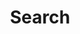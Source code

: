 ---
title: "Search" # in any language you want
layout: "search" # is necessary
url: "/search"
description: "Search for posts on Stone's Blog"
summary: "search"
placeholder: "what are you looking for today?"
---